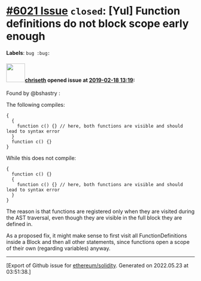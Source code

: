 # [\#6021 Issue](https://github.com/ethereum/solidity/issues/6021) `closed`: [Yul] Function definitions do not block scope early enough
**Labels**: `bug :bug:`


#### <img src="https://avatars.githubusercontent.com/u/9073706?v=4" width="50">[chriseth](https://github.com/chriseth) opened issue at [2019-02-18 13:19](https://github.com/ethereum/solidity/issues/6021):

Found by @bshastry :

The following compiles:
```
{
  {
    function c() {} // here, both functions are visible and should lead to syntax error
  }
  function c() {}
}
```

While this does not compile:
```
{
  function c() {}
  {
    function c() {} // here, both functions are visible and should lead to syntax error
  }
}
```

The reason is that functions are registered only when they are visited during the AST traversal, even though they are visible in the full block they are defined in.

As a proposed fix, it might make sense to first visit all FunctionDefinitions inside a Block and then all other statements, since functions open a scope of their own (regarding variables) anyway.




-------------------------------------------------------------------------------



[Export of Github issue for [ethereum/solidity](https://github.com/ethereum/solidity). Generated on 2022.05.23 at 03:51:38.]
